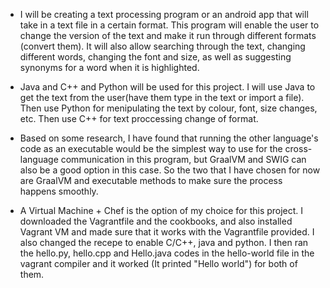 - I will be creating a text processing program or an android app that will take in a text file in a certain format. This program will enable the user to change the version of the text and make it run through different formats (convert them). It will also allow searching through the text, changing different words, changing the font and size, as well as suggesting synonyms for a word when it is highlighted. 

- Java and C++ and Python will be used for this project. I will use Java to get the text from the user(have them type in the text or import a file). Then use Python for menipulating the text by colour, font, size changes, etc. Then use C++ for text proccessing change of format. 

- Based on some research, I have found that running the other language's code as an executable would be the simplest way to use for the cross-language communication in this program, but GraalVM and SWIG can also be a good option in this case. So the two that I have chosen for now are GraalVM and executable methods to make sure the process happens smoothly.

- A Virtual Machine + Chef is the option of my choice for this project. I downloaded the Vagrantfile and the cookbooks, and also installed Vagrant VM and made sure that it works with the Vagrantfile provided. I also changed the recepe to enable C/C++, java and python. I then ran the hello.py, hello.cpp and Hello.java codes in the hello-world file in the vagrant compiler and it worked (It printed "Hello world") for both of them.
